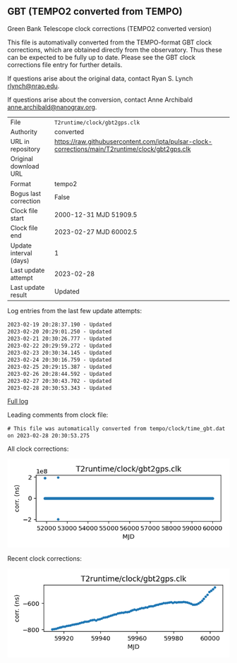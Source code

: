
## GBT (TEMPO2 converted from TEMPO)

Green Bank Telescope clock corrections (TEMPO2 converted version)

This file is automativally converted from the TEMPO-format GBT
clock corrections, which are obtained directly from the observatory.
Thus these can be expected to be fully up to date. Please see the
GBT clock corrections file entry for further details.

If questions arise about the original data, contact Ryan S. Lynch
<rlynch@nrao.edu>.

If questions arise about the conversion, contact Anne Archibald
<anne.archibald@nanograv.org>.

|     |     |
|:--- |:--- |
| File | `T2runtime/clock/gbt2gps.clk` |
| Authority | converted |
| URL in repository | <https://raw.githubusercontent.com/ipta/pulsar-clock-corrections/main/T2runtime/clock/gbt2gps.clk> |
| Original download URL | <None> |
| Format | tempo2 |
| Bogus last correction | False |
| Clock file start | 2000-12-31 MJD 51909.5 |
| Clock file end | 2023-02-27 MJD 60002.5 |
| Update interval (days) | 1 |
| Last update attempt | 2023-02-28 |
| Last update result | Updated |

Log entries from the last few update attempts:
```
2023-02-19 20:28:37.190 - Updated
2023-02-20 20:29:01.250 - Updated
2023-02-21 20:30:26.777 - Updated
2023-02-22 20:29:59.272 - Updated
2023-02-23 20:30:34.145 - Updated
2023-02-24 20:30:16.759 - Updated
2023-02-25 20:29:15.387 - Updated
2023-02-26 20:28:44.592 - Updated
2023-02-27 20:30:43.702 - Updated
2023-02-28 20:30:53.343 - Updated
```
[Full log](https://raw.githubusercontent.com/ipta/pulsar-clock-corrections/main/log/T2runtime/clock/gbt2gps.clk.log)

Leading comments from clock file:

    # This file was automatically converted from tempo/clock/time_gbt.dat on 2023-02-28 20:30:53.275



All clock corrections:

![plot of all clock corrections](gbt2gps.clk.png "All corrections")

Recent clock corrections:

![plot of recent clock corrections](gbt2gps.clk.short.png "Recent corrections")

